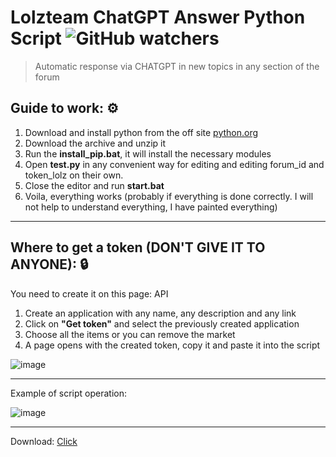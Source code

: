 # Lolzteam ChatGPT Answer Python Script ![GitHub watchers](https://img.shields.io/github/watchers/llimonix/LolzteamChatGPTAnswer)
> Automatic response via CHATGPT in new topics in any section of the forum

## Guide to work: ⚙️
1. Download and install python from the off site [python.org](https://www.python.org/)
2. Download the archive and unzip it
3. Run the **install_pip.bat**, it will install the necessary modules
4. Open **test.py** in any convenient way for editing and editing forum_id and token_lolz on their own.
5. Close the editor and run **start.bat**
6. Voila, everything works (probably if everything is done correctly. I will not help to understand everything, I have painted everything)

------------------------

## Where to get a token (DON'T GIVE IT TO ANYONE): 🔒
You need to create it on this page: API
1. Create an application with any name, any description and any link
2. Click on **"Get token"** and select the previously created application
3. Choose all the items or you can remove the market
4. A page opens with the created token, copy it and paste it into the script

![image](https://github.com/llimonix/LolzteamChatGPTAnswer/assets/58168234/8005ce9e-44e3-4b2b-a427-65e2c080cc5e)

------------------------

Example of script operation:

![image](https://github.com/llimonix/LolzteamChatGPTAnswer/assets/58168234/f02c8efc-1be7-464a-8485-169f8e01d6aa)

------------------------

Download: [Click](https://github.com/llimonix/LolzteamChatGPTAnswer/releases/latest)

